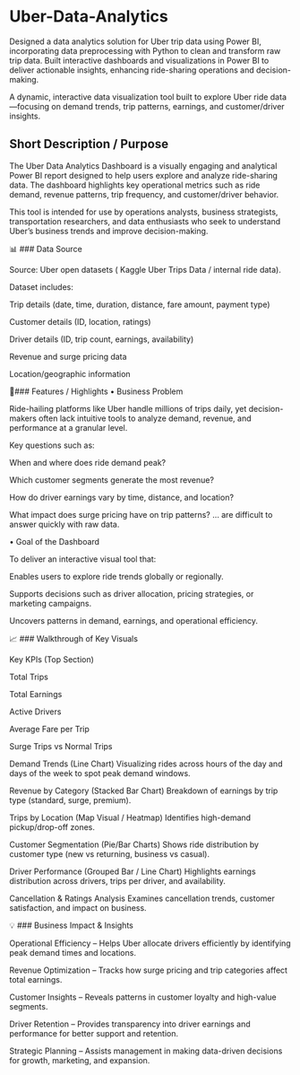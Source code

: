 # Uber-Data-Analytics
 Designed a data analytics solution for Uber trip data using Power BI, incorporating data preprocessing with Python to clean and transform raw trip data. Built interactive dashboards and visualizations in Power BI to deliver actionable insights, enhancing ride-sharing operations and decision-making.


A dynamic, interactive data visualization tool built to explore Uber ride data—focusing on demand trends, trip patterns, earnings, and customer/driver insights.

## Short Description / Purpose

The Uber Data Analytics Dashboard is a visually engaging and analytical Power BI report designed to help users explore and analyze ride-sharing data. The dashboard highlights key operational metrics such as ride demand, revenue patterns, trip frequency, and customer/driver behavior.

This tool is intended for use by operations analysts, business strategists, transportation researchers, and data enthusiasts who seek to understand Uber’s business trends and improve decision-making.



📊 ### Data Source

Source: Uber open datasets ( Kaggle Uber Trips Data / internal ride data).

Dataset includes:

Trip details (date, time, duration, distance, fare amount, payment type)

Customer details (ID, location, ratings)

Driver details (ID, trip count, earnings, availability)

Revenue and surge pricing data

Location/geographic information

🌟###  Features / Highlights
• Business Problem

Ride-hailing platforms like Uber handle millions of trips daily, yet decision-makers often lack intuitive tools to analyze demand, revenue, and performance at a granular level.

Key questions such as:

When and where does ride demand peak?

Which customer segments generate the most revenue?

How do driver earnings vary by time, distance, and location?

What impact does surge pricing have on trip patterns?
… are difficult to answer quickly with raw data.

• Goal of the Dashboard

To deliver an interactive visual tool that:

Enables users to explore ride trends globally or regionally.

Supports decisions such as driver allocation, pricing strategies, or marketing campaigns.

Uncovers patterns in demand, earnings, and operational efficiency.

📈 ### Walkthrough of Key Visuals

Key KPIs (Top Section)

Total Trips

Total Earnings

Active Drivers

Average Fare per Trip

Surge Trips vs Normal Trips

Demand Trends (Line Chart)
Visualizing rides across hours of the day and days of the week to spot peak demand windows.

Revenue by Category (Stacked Bar Chart)
Breakdown of earnings by trip type (standard, surge, premium).

Trips by Location (Map Visual / Heatmap)
Identifies high-demand pickup/drop-off zones.

Customer Segmentation (Pie/Bar Charts)
Shows ride distribution by customer type (new vs returning, business vs casual).

Driver Performance (Grouped Bar / Line Chart)
Highlights earnings distribution across drivers, trips per driver, and availability.

Cancellation & Ratings Analysis
Examines cancellation trends, customer satisfaction, and impact on business.

💡 ### Business Impact & Insights

Operational Efficiency – Helps Uber allocate drivers efficiently by identifying peak demand times and locations.

Revenue Optimization – Tracks how surge pricing and trip categories affect total earnings.

Customer Insights – Reveals patterns in customer loyalty and high-value segments.

Driver Retention – Provides transparency into driver earnings and performance for better support and retention.

Strategic Planning – Assists management in making data-driven decisions for growth, marketing, and expansion.
